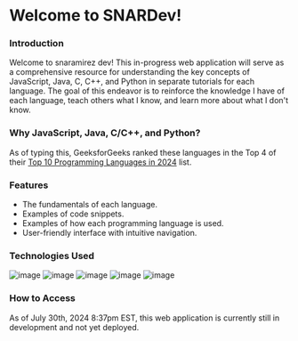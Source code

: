 # Welcome to SNARDev!
### Introduction
Welcome to snaramirez dev! This in-progress web application will serve as a comprehensive resource for understanding the key concepts of JavaScript, Java, C, C++, and Python in separate tutorials for each language. The goal of this endeavor is to reinforce the knowledge I have of each language, teach others what I know, and learn more about what I don't know.
### Why JavaScript, Java, C/C++, and Python?
As of typing this, GeeksforGeeks ranked these languages in the Top 4 of their [Top 10 Programming Languages in 2024](https://www.geeksforgeeks.org/best-programming-languages/) list.
### Features
- The fundamentals of each language.
- Examples of code snippets.
- Examples of how each programming language is used.
- User-friendly interface with intuitive navigation.
### Technologies Used
![image](https://img.shields.io/badge/JavaScript-323330?style=for-the-badge&logo=javascript&logoColor=F7DF1E)
![image](https://img.shields.io/badge/React-20232A?style=for-the-badge&logo=react&logoColor=61DAFB)
![image](https://img.shields.io/badge/CSS3-1572B6?style=for-the-badge&logo=css3&logoColor=white)
![image](https://img.shields.io/badge/Vite-B73BFE?style=for-the-badge&logo=vite&logoColor=FFD62E)
![image](https://img.shields.io/badge/npm-CB3837?style=for-the-badge&logo=npm&logoColor=white)
### How to Access
As of July 30th, 2024 8:37pm EST, this web application is currently still in development and not yet deployed.

